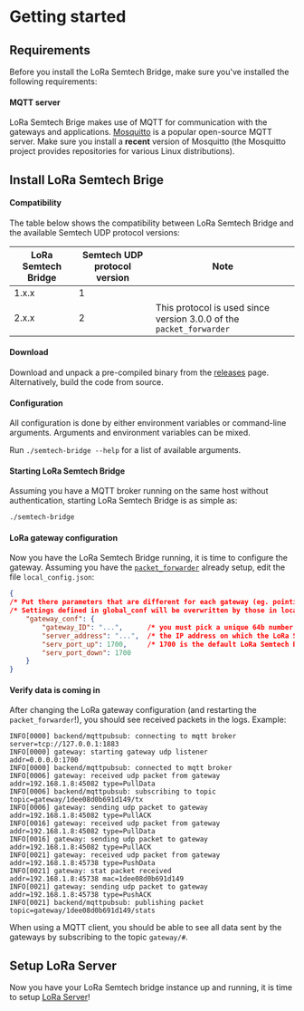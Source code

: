 # Getting started

## Requirements

Before you install the LoRa Semtech Bridge, make sure you've installed the following requirements:

#### MQTT server

LoRa Semtech Brige makes use of MQTT for communication with the gateways and applications.
[Mosquitto](http://mosquitto.org/) is a popular open-source MQTT server.
Make sure you install a **recent** version of Mosquitto (the Mosquitto project provides
repositories for various Linux distributions).

## Install LoRa Semtech Brige

#### Compatibility

The table below shows the compatibility between LoRa Semtech Bridge and the
available Semtech UDP protocol versions:

| LoRa Semtech Bridge | Semtech UDP protocol version | Note                                                                |
|---------------------|------------------------------|---------------------------------------------------------------------|
| 1.x.x               | 1                            |                                                                     |
| 2.x.x               | 2                            | This protocol is used since version 3.0.0 of the `packet_forwarder` |

#### Download

Download and unpack a pre-compiled binary from the
[releases](https://github.com/brocaar/lora-semtech-bridge/releases) page. Alternatively,
build the code from source.

#### Configuration

All configuration is done by either environment variables or command-line
arguments. Arguments and environment variables can be mixed. 

Run ``./semtech-bridge --help`` for a list of available arguments.

#### Starting LoRa Semtech Bridge

Assuming you have a MQTT broker running on the same host without authentication,
starting LoRa Semtech Bridge is as simple as:

```bash
./semtech-bridge
```

#### LoRa gateway configuration

Now you have the LoRa Semtech Bridge running, it is time to configure the gateway.
Assuming you have the [``packet_forwarder``](https://github.com/Lora-net/packet_forwarder/)
already setup, edit the file ``local_config.json``:

```json
{
/* Put there parameters that are different for each gateway (eg. pointing one gateway to a test server while the others stay in production) */
/* Settings defined in global_conf will be overwritten by those in local_conf */
    "gateway_conf": {
        "gateway_ID": "...",      /* you must pick a unique 64b number for each gateway (represented by an hex string) */
        "server_address": "...",  /* the IP address on which the LoRa Semtech Bridge is running */
        "serv_port_up": 1700,     /* 1700 is the default LoRa Semtech Bridge port for up and down */
        "serv_port_down": 1700
    }
}
```

#### Verify data is coming in

After changing the LoRa gateway configuration (and restarting the `packet_forwarder`!),
you should see received packets in the logs. Example:

```
INFO[0000] backend/mqttpubsub: connecting to mqtt broker  server=tcp://127.0.0.1:1883
INFO[0000] gateway: starting gateway udp listener        addr=0.0.0.0:1700
INFO[0000] backend/mqttpubsub: connected to mqtt broker
INFO[0006] gateway: received udp packet from gateway     addr=192.168.1.8:45082 type=PullData
INFO[0006] backend/mqttpubsub: subscribing to topic      topic=gateway/1dee08d0b691d149/tx
INFO[0006] gateway: sending udp packet to gateway        addr=192.168.1.8:45082 type=PullACK
INFO[0016] gateway: received udp packet from gateway     addr=192.168.1.8:45082 type=PullData
INFO[0016] gateway: sending udp packet to gateway        addr=192.168.1.8:45082 type=PullACK
INFO[0021] gateway: received udp packet from gateway     addr=192.168.1.8:45738 type=PushData
INFO[0021] gateway: stat packet received                 addr=192.168.1.8:45738 mac=1dee08d0b691d149
INFO[0021] gateway: sending udp packet to gateway        addr=192.168.1.8:45738 type=PushACK
INFO[0021] backend/mqttpubsub: publishing packet         topic=gateway/1dee08d0b691d149/stats
```

When using a MQTT client, you should be able to see all data sent by the
gateways by subscribing to the topic `gateway/#`.

## Setup LoRa Server

Now you have your LoRa Semtech bridge instance up and running, it is time to
setup [LoRa Server](https://github.com/brocaar/loraserver)!
